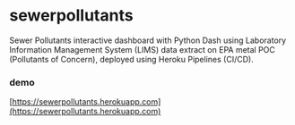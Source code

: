 # sewerpollutants
Sewer Pollutants interactive dashboard with Python Dash using Laboratory Information Management System (LIMS) data extract on EPA metal POC (Pollutants of Concern), deployed using Heroku Pipelines (CI/CD).

### demo
[https://sewerpollutants.herokuapp.com](https://sewerpollutants.herokuapp.com)
